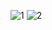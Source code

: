 ![1](https://user-images.githubusercontent.com/66897078/229900456-728e9c88-4bf9-40b7-9571-3a309185890e.png)
![2](https://user-images.githubusercontent.com/66897078/229900631-e7bff3e9-530e-4f17-8c53-0da8cd065e88.png)

